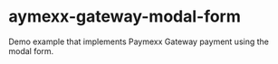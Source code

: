 # aymexx-gateway-modal-form
Demo example that implements Paymexx Gateway payment using the modal form.
